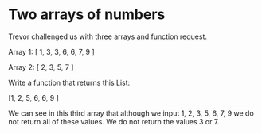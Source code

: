 # Two arrays of numbers

Trevor challenged us with three arrays and function request.

Array 1: [ 1, 3, 3, 6, 6, 7, 9 ]

Array 2: [ 2, 3, 5, 7 ]

Write a function that returns this List:

[1, 2, 5, 6, 6, 9 ]

We can see in this third array that although we input 1, 2, 3, 5, 6, 7, 9 we do not return all of these values. We do not return the values 3 or 7.
